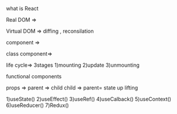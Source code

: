 what is React 

Real DOM => 

Virtual DOM => diffing , reconsilation 

component => 

class component=>

life cycle=> 3stages 1)mounting 2)update 3)unmounting

functional components

props => parent => child 
         child =>  parent= state up lifting


1)useState()
2)useEffect()
3)useRef()
4)useCalback()
5)useContext() 
6)useReducer()
7)Redux()




